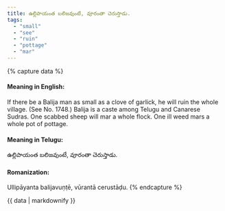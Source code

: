 ```yaml
---
title: ఉల్లిపాయంత బలిజవుంటే, వూరంతా చెరుస్తాడు.
tags:
  - "small"
  - "see"
  - "ruin"
  - "pottage"
  - "mar"
---
```


{% capture data %}
#### Meaning in English:
If there be a Balija man as small as a clove of garlick, he will ruin the whole village.
(See No. 1748.)
Balija is a caste among Telugu and Canarese Sudras.
One scabbed sheep will mar a whole flock.
One ill weed mars a whole pot of pottage.

#### Meaning in Telugu:
ఉల్లిపాయంత బలిజవుంటే, వూరంతా చెరుస్తాడు.

#### Romanization:
Ullipāyanta balijavuṇṭē, vūrantā cerustāḍu.
{% endcapture %}

{{ data | markdownify }}

